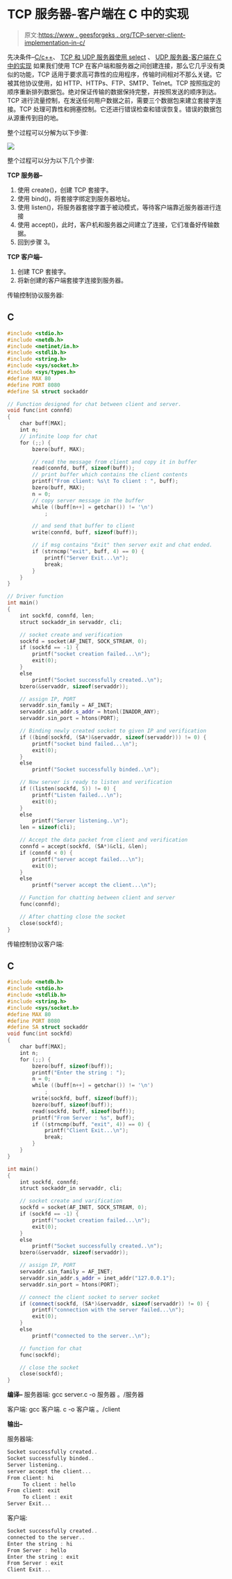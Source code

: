 # TCP 服务器-客户端在 C 中的实现

> 原文:[https://www . geesforgeks . org/TCP-server-client-implementation-in-c/](https://www.geeksforgeeks.org/tcp-server-client-implementation-in-c/)

先决条件–[C/c++](https://www.geeksforgeeks.org/socket-programming-cc/)、 [TCP 和 UDP 服务器使用 select](https://www.geeksforgeeks.org/tcp-and-udp-server-using-select/) 、 [UDP 服务器-客户端在 C 中的实现](https://www.geeksforgeeks.org/udp-server-client-implementation-c/)
如果我们使用 TCP 在客户端和服务器之间创建连接，那么它几乎没有类似的功能，TCP 适用于要求高可靠性的应用程序，传输时间相对不那么关键。它被其他协议使用，如 HTTP、HTTPs、FTP、SMTP、Telnet。TCP 按照指定的顺序重新排列数据包。绝对保证传输的数据保持完整，并按照发送的顺序到达。TCP 进行流量控制，在发送任何用户数据之前，需要三个数据包来建立套接字连接。TCP 处理可靠性和拥塞控制。它还进行错误检查和错误恢复。错误的数据包从源重传到目的地。

整个过程可以分解为以下步骤:

![](img/e3eedd59f2b0272df286aeb2c73981e7.png)

整个过程可以分为以下几个步骤:

**TCP 服务器–**

1.  使用 create()，创建 TCP 套接字。
2.  使用 bind()，将套接字绑定到服务器地址。
3.  使用 listen()，将服务器套接字置于被动模式，等待客户端靠近服务器进行连接
4.  使用 accept()，此时，客户机和服务器之间建立了连接，它们准备好传输数据。
5.  回到步骤 3。

**TCP 客户端–**

1.  创建 TCP 套接字。
2.  将新创建的客户端套接字连接到服务器。

传输控制协议服务器:

## C

```cpp
#include <stdio.h>
#include <netdb.h>
#include <netinet/in.h>
#include <stdlib.h>
#include <string.h>
#include <sys/socket.h>
#include <sys/types.h>
#define MAX 80
#define PORT 8080
#define SA struct sockaddr

// Function designed for chat between client and server.
void func(int connfd)
{
    char buff[MAX];
    int n;
    // infinite loop for chat
    for (;;) {
        bzero(buff, MAX);

        // read the message from client and copy it in buffer
        read(connfd, buff, sizeof(buff));
        // print buffer which contains the client contents
        printf("From client: %s\t To client : ", buff);
        bzero(buff, MAX);
        n = 0;
        // copy server message in the buffer
        while ((buff[n++] = getchar()) != '\n')
            ;

        // and send that buffer to client
        write(connfd, buff, sizeof(buff));

        // if msg contains "Exit" then server exit and chat ended.
        if (strncmp("exit", buff, 4) == 0) {
            printf("Server Exit...\n");
            break;
        }
    }
}

// Driver function
int main()
{
    int sockfd, connfd, len;
    struct sockaddr_in servaddr, cli;

    // socket create and verification
    sockfd = socket(AF_INET, SOCK_STREAM, 0);
    if (sockfd == -1) {
        printf("socket creation failed...\n");
        exit(0);
    }
    else
        printf("Socket successfully created..\n");
    bzero(&servaddr, sizeof(servaddr));

    // assign IP, PORT
    servaddr.sin_family = AF_INET;
    servaddr.sin_addr.s_addr = htonl(INADDR_ANY);
    servaddr.sin_port = htons(PORT);

    // Binding newly created socket to given IP and verification
    if ((bind(sockfd, (SA*)&servaddr, sizeof(servaddr))) != 0) {
        printf("socket bind failed...\n");
        exit(0);
    }
    else
        printf("Socket successfully binded..\n");

    // Now server is ready to listen and verification
    if ((listen(sockfd, 5)) != 0) {
        printf("Listen failed...\n");
        exit(0);
    }
    else
        printf("Server listening..\n");
    len = sizeof(cli);

    // Accept the data packet from client and verification
    connfd = accept(sockfd, (SA*)&cli, &len);
    if (connfd < 0) {
        printf("server accept failed...\n");
        exit(0);
    }
    else
        printf("server accept the client...\n");

    // Function for chatting between client and server
    func(connfd);

    // After chatting close the socket
    close(sockfd);
}
```

传输控制协议客户端:

## C

```cpp
#include <netdb.h>
#include <stdio.h>
#include <stdlib.h>
#include <string.h>
#include <sys/socket.h>
#define MAX 80
#define PORT 8080
#define SA struct sockaddr
void func(int sockfd)
{
    char buff[MAX];
    int n;
    for (;;) {
        bzero(buff, sizeof(buff));
        printf("Enter the string : ");
        n = 0;
        while ((buff[n++] = getchar()) != '\n')
            ;
        write(sockfd, buff, sizeof(buff));
        bzero(buff, sizeof(buff));
        read(sockfd, buff, sizeof(buff));
        printf("From Server : %s", buff);
        if ((strncmp(buff, "exit", 4)) == 0) {
            printf("Client Exit...\n");
            break;
        }
    }
}

int main()
{
    int sockfd, connfd;
    struct sockaddr_in servaddr, cli;

    // socket create and varification
    sockfd = socket(AF_INET, SOCK_STREAM, 0);
    if (sockfd == -1) {
        printf("socket creation failed...\n");
        exit(0);
    }
    else
        printf("Socket successfully created..\n");
    bzero(&servaddr, sizeof(servaddr));

    // assign IP, PORT
    servaddr.sin_family = AF_INET;
    servaddr.sin_addr.s_addr = inet_addr("127.0.0.1");
    servaddr.sin_port = htons(PORT);

    // connect the client socket to server socket
    if (connect(sockfd, (SA*)&servaddr, sizeof(servaddr)) != 0) {
        printf("connection with the server failed...\n");
        exit(0);
    }
    else
        printf("connected to the server..\n");

    // function for chat
    func(sockfd);

    // close the socket
    close(sockfd);
}
```

**编译–**
服务器端:
gcc server.c -o 服务器
。/服务器

客户端:
gcc 客户端. c -o 客户端
。/client

**输出–**

服务器端:

```cpp
Socket successfully created..
Socket successfully binded..
Server listening..
server accept the client...
From client: hi
     To client : hello
From client: exit
     To client : exit
Server Exit... 
```

客户端:

```cpp
Socket successfully created..
connected to the server..
Enter the string : hi
From Server : hello
Enter the string : exit
From Server : exit
Client Exit... 
```